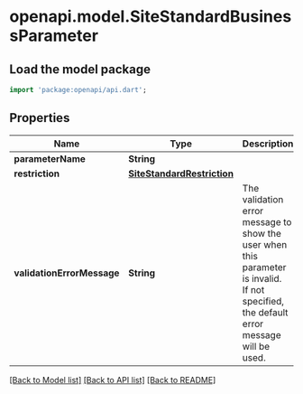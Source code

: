 # openapi.model.SiteStandardBusinessParameter

## Load the model package
```dart
import 'package:openapi/api.dart';
```

## Properties
Name | Type | Description | Notes
------------ | ------------- | ------------- | -------------
**parameterName** | **String** |  | 
**restriction** | [**SiteStandardRestriction**](SiteStandardRestriction.md) |  | [optional] 
**validationErrorMessage** | **String** | The validation error message to show the user when this parameter is invalid.<br> If not specified, the default error message will be used. | [optional] 

[[Back to Model list]](../README.md#documentation-for-models) [[Back to API list]](../README.md#documentation-for-api-endpoints) [[Back to README]](../README.md)


